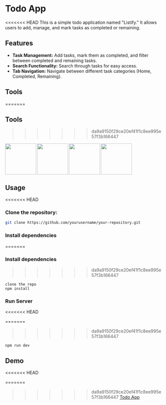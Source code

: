 # Todo App

<<<<<<< HEAD
This is a simple todo application named "Listify." It allows users to add, manage, and mark tasks as completed or remaining.

## Features

- **Task Management:** Add tasks, mark them as completed, and filter between completed and remaining tasks.
- **Search Functionality:** Search through tasks for easy access.
- **Tab Navigation:** Navigate between different task categories (Home, Completed, Remaining).

## Tools

=======

## Tools
>>>>>>> da9a9150f29ce20ef41f1c8ee995e57f3b166447
<img src="https://www.svgrepo.com/show/294128/html-html-file.svg" width=100 height=100 align="left">
<img src="https://www.svgrepo.com/show/374061/sass.svg" width=100 height=100 align="left">
<img src="https://www.svgrepo.com/show/349540/typescript.svg" width=100 height=100 align="left">
<img src= "https://www.svgrepo.com/show/374167/vite.svg" width=100 height=100>

## Usage

<<<<<<< HEAD
### Clone the repository:

```bash
git clone https://github.com/yourusername/your-repository.git
```

### Install dependencies

=======
### Install dependencies
>>>>>>> da9a9150f29ce20ef41f1c8ee995e57f3b166447
```
clone the repo
npm install
```

### Run Server
<<<<<<< HEAD

=======
>>>>>>> da9a9150f29ce20ef41f1c8ee995e57f3b166447
```
npm run dev
```

## Demo
<<<<<<< HEAD

=======
>>>>>>> da9a9150f29ce20ef41f1c8ee995e57f3b166447
[Todo App](https://sabnit.github.io/Todo-App-Typescript/)
